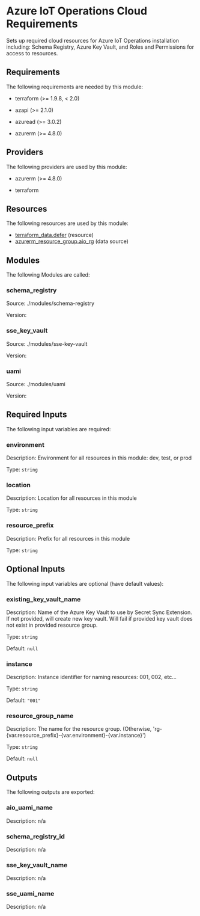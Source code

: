 <!-- BEGIN_TF_DOCS -->
# Azure IoT Operations Cloud Requirements

Sets up required cloud resources for Azure IoT Operations installation
including: Schema Registry, Azure Key Vault, and Roles and Permissions for
access to resources.

## Requirements

The following requirements are needed by this module:

- terraform (>= 1.9.8, < 2.0)

- azapi (>= 2.1.0)

- azuread (>= 3.0.2)

- azurerm (>= 4.8.0)

## Providers

The following providers are used by this module:

- azurerm (>= 4.8.0)

- terraform

## Resources

The following resources are used by this module:

- [terraform_data.defer](https://registry.terraform.io/providers/hashicorp/terraform/latest/docs/resources/data) (resource)
- [azurerm_resource_group.aio_rg](https://registry.terraform.io/providers/hashicorp/azurerm/latest/docs/data-sources/resource_group) (data source)

## Modules

The following Modules are called:

### schema\_registry

Source: ./modules/schema-registry

Version:

### sse\_key\_vault

Source: ./modules/sse-key-vault

Version:

### uami

Source: ./modules/uami

Version:

## Required Inputs

The following input variables are required:

### environment

Description: Environment for all resources in this module: dev, test, or prod

Type: `string`

### location

Description: Location for all resources in this module

Type: `string`

### resource\_prefix

Description: Prefix for all resources in this module

Type: `string`

## Optional Inputs

The following input variables are optional (have default values):

### existing\_key\_vault\_name

Description: Name of the Azure Key Vault to use by Secret Sync Extension. If not provided, will create new key vault. Will fail if provided key vault does not exist in provided resource group.

Type: `string`

Default: `null`

### instance

Description: Instance identifier for naming resources: 001, 002, etc...

Type: `string`

Default: `"001"`

### resource\_group\_name

Description: The name for the resource group. (Otherwise, 'rg-{var.resource\_prefix}-{var.environment}-{var.instance}')

Type: `string`

Default: `null`

## Outputs

The following outputs are exported:

### aio\_uami\_name

Description: n/a

### schema\_registry\_id

Description: n/a

### sse\_key\_vault\_name

Description: n/a

### sse\_uami\_name

Description: n/a
<!-- END_TF_DOCS -->
